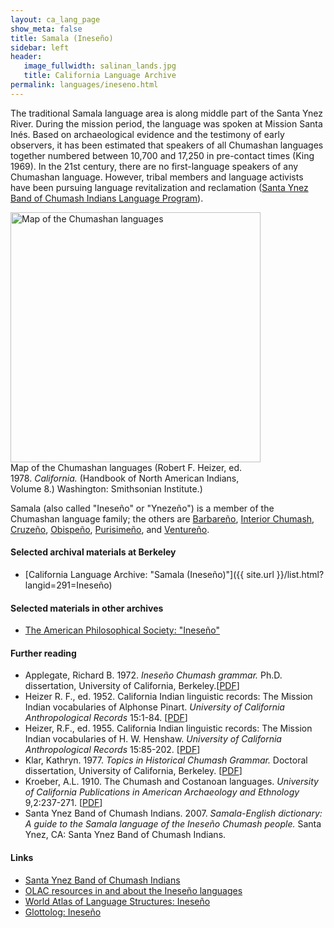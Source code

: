 ```yaml
---
layout: ca_lang_page
show_meta: false
title: Samala (Ineseño)
sidebar: left
header:
   image_fullwidth: salinan_lands.jpg
   title: California Language Archive
permalink: languages/ineseno.html
---
```


The traditional Samala language area is along middle part of the Santa Ynez River. During the mission period, the language was spoken at Mission Santa Inés. Based on archaeological evidence and the testimony of early observers, it has been estimated that speakers of all Chumashan languages together numbered between 10,700 and 17,250 in pre-contact times (King 1969). In the 21st century, there are no first-language speakers of any Chumashan language. However, tribal members and language activists have been pursuing language revitalization and reclamation ([Santa Ynez Band of Chumash Indians Language Program](https://www.santaynezchumash.org/culture#programs)).

<div class="image fit right" style="width: 400px;">
<a href="https://berkeley.box.com/v/chumashan-languages-map"><img alt="Map of the Chumashan languages" src="{{ site.urlimg }}/chumashan-languages-map-small.jpg" width="400px"/></a>
<div class="caption">
Map of the Chumashan languages (Robert F. Heizer, ed. 1978. <em>California.</em> (Handbook of North American Indians, Volume 8.) Washington: Smithsonian Institute.)
</div>
</div>

Samala (also called "Ineseño" or "Ynezeño") is a member of the Chumashan language family; the others are [Barbareño](barbareno.html), [Interior Chumash](interior-chumash.html), [Cruzeño](island-chumash.html), [Obispeño](obispeno.html), [Purisimeño](purisimeno.html), and [Ventureño](ventureno.html).

#### Selected archival materials at Berkeley

* [California Language Archive: "Samala (Ineseño)"]({{ site.url }}/list.html?langid=291=Ineseño)

#### Selected materials in other archives

* [The American Philosophical Society: "Ineseño"](https://indigenousguide.amphilsoc.org/search?f%5B0%5D=guide_language_content_title%3AInese%C3%B1o)

#### Further reading

* Applegate, Richard B. 1972. *Ineseño Chumash grammar.* Ph.D. dissertation, University of California, Berkeley.[[PDF](https://escholarship.org/uc/item/2hp7h2xv)]
* Heizer R. F., ed. 1952. California Indian linguistic records: The Mission Indian vocabularies of Alphonse Pinart. *University of California Anthropological Records* 15:1-84. [[PDF](http://digitalassets.lib.berkeley.edu/anthpubs/ucb/text/ucar015-001.pdf)]
* Heizer, R.F., ed. 1955. California Indian linguistic records: The Mission Indian vocabularies of H. W. Henshaw. *University of California Anthropological Records* 15:85-202. [[PDF](http://digitalassets.lib.berkeley.edu/anthpubs/ucb/text/ucar015-002.pdf)]
* Klar, Kathryn. 1977. *Topics in Historical Chumash Grammar.* Doctoral dissertation, University of California, Berkeley. [[PDF](https://escholarship.org/uc/item/31t2k96m)]
* Kroeber, A.L. 1910. The Chumash and Costanoan languages. *University of California Publications in American Archaeology and Ethnology* 9,2:237-271. [[PDF](https://digitalassets.lib.berkeley.edu/anthpubs/ucb/text/ucp009-004.pdf)]
* Santa Ynez Band of Chumash Indians. 2007. *Samala-English dictionary: A guide to the Samala language of the Ineseño Chumash people.* Santa Ynez, CA: Santa Ynez Band of Chumash Indians.

#### Links

* [Santa Ynez Band of Chumash Indians](http://www.santaynezchumash.org/)
* [OLAC resources in and about the Ineseño languages](http://www.language-archives.org/language/inz)
* [World Atlas of Language Structures: Ineseño](http://wals.info/languoid/lect/wals_code_cin)
* [Glottolog: Ineseño](https://glottolog.org/resource/languoid/id/ines1240)

